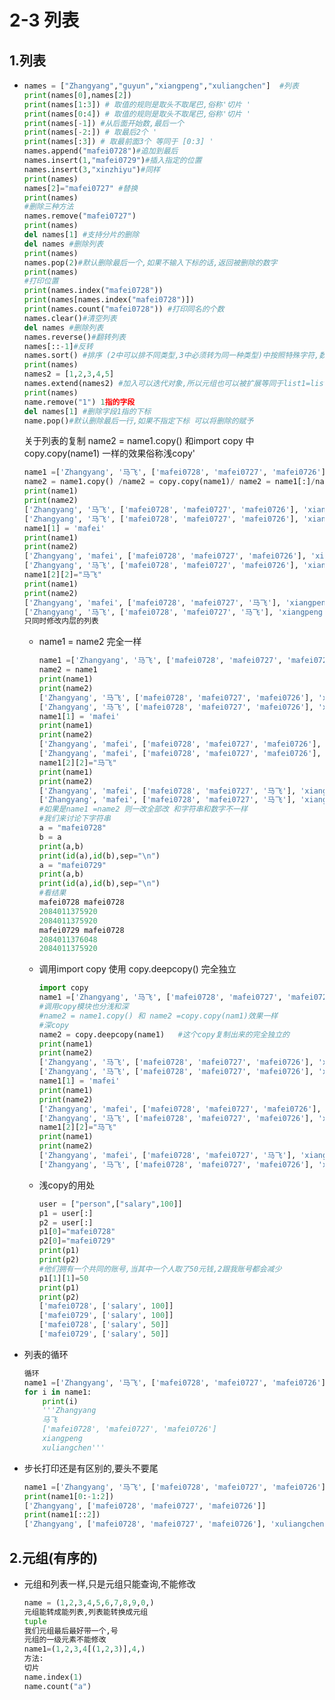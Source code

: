 # 2-3 列表 

## 1.列表

- ```python
  names = ["Zhangyang","guyun","xiangpeng","xuliangchen"]  #列表
  print(names[0],names[2])
  print(names[1:3]) # 取值的规则是取头不取尾巴,俗称'切片 '
  print(names[0:4]) # 取值的规则是取头不取尾巴,俗称'切片 '
  print(names[-1]) #从后面开始数,最后一个
  print(names[-2:]) # 取最后2个 '
  print(names[:3]) # 取最前面3个 等同于 [0:3] '
  names.append("mafei0728")#追加到最后
  names.insert(1,"mafei0729")#插入指定的位置
  names.insert(3,"xinzhiyu")#同样
  print(names)
  names[2]="mafei0727" #替换
  print(names)
  #删除三种方法
  names.remove("mafei0727")
  print(names)
  del names[1] #支持分片的删除
  del names #删除列表
  print(names)
  names.pop(2)#默认删除最后一个,如果不输入下标的话,返回被删除的数字
  print(names)
  #打印位置
  print(names.index("mafei0728"))
  print(names[names.index("mafei0728")])
  print(names.count("mafei0728")) #打印同名的个数
  names.clear()#清空列表
  del names #删除列表
  names.reverse()#翻转列表
  names[::-1]#反转
  names.sort() #排序 (2中可以排不同类型,3中必须转为同一种类型)中按照特殊字符,数字,大写字母,小写字母(ASCii来进行排序)name.sort(reverse=True)倒
  print(names)
  names2 = [1,2,3,4,5]
  names.extend(names2) #加入可以迭代对象,所以元组也可以被扩展等同于list1=list1+list2
  print(names)
  name.remove("1") 1指的字段
  del names[1] #删除字段1指的下标
  name.pop()#默认删除最后一行,如果不指定下标 可以将删除的赋予
  ```

  关于列表的复制 name2 = name1.copy()  和import copy 中 copy.copy(name1) 一样的效果俗称浅copy'

  ```python
  name1 =['Zhangyang', '马飞', ['mafei0728', 'mafei0727', 'mafei0726'], 'xiangpeng', 'xuliangchen']
  name2 = name1.copy() /name2 = copy.copy(name1)/ name2 = name1[:]/name2=list(name1)
  print(name1)
  print(name2)
  ['Zhangyang', '马飞', ['mafei0728', 'mafei0727', 'mafei0726'], 'xiangpeng', 'xuliangchen']
  ['Zhangyang', '马飞', ['mafei0728', 'mafei0727', 'mafei0726'], 'xiangpeng', 'xuliangchen']
  name1[1] = 'mafei'
  print(name1)
  print(name2)
  ['Zhangyang', 'mafei', ['mafei0728', 'mafei0727', 'mafei0726'], 'xiangpeng', 'xuliangchen']
  ['Zhangyang', '马飞', ['mafei0728', 'mafei0727', 'mafei0726'], 'xiangpeng', 'xuliangchen']
  name1[2][2]="马飞"
  print(name1)
  print(name2)
  ['Zhangyang', 'mafei', ['mafei0728', 'mafei0727', '马飞'], 'xiangpeng', 'xuliangchen']
  ['Zhangyang', '马飞', ['mafei0728', 'mafei0727', '马飞'], 'xiangpeng', 'xuliangchen']
  只同时修改内层的列表
  ```
  * name1 = name2 完全一样

    ```python
    name1 =['Zhangyang', '马飞', ['mafei0728', 'mafei0727', 'mafei0726'], 'xiangpeng', 'xuliangchen']
    name2 = name1
    print(name1)
    print(name2)
    ['Zhangyang', '马飞', ['mafei0728', 'mafei0727', 'mafei0726'], 'xiangpeng', 'xuliangchen']
    ['Zhangyang', '马飞', ['mafei0728', 'mafei0727', 'mafei0726'], 'xiangpeng', 'xuliangchen']
    name1[1] = 'mafei'
    print(name1)
    print(name2)
    ['Zhangyang', 'mafei', ['mafei0728', 'mafei0727', 'mafei0726'], 'xiangpeng', 'xuliangchen']
    ['Zhangyang', 'mafei', ['mafei0728', 'mafei0727', 'mafei0726'], 'xiangpeng', 'xuliangchen']
    name1[2][2]="马飞"
    print(name1)
    print(name2)
    ['Zhangyang', 'mafei', ['mafei0728', 'mafei0727', '马飞'], 'xiangpeng', 'xuliangchen']
    ['Zhangyang', 'mafei', ['mafei0728', 'mafei0727', '马飞'], 'xiangpeng', 'xuliangchen']
    #如果是name1 =name2 则一改全部改 和字符串和数字不一样
    #我们来讨论下字符串
    a = "mafei0728"
    b = a
    print(a,b)
    print(id(a),id(b),sep="\n")
    a = "mafei0729"
    print(a,b)
    print(id(a),id(b),sep="\n")
    #看结果
    mafei0728 mafei0728
    2084011375920
    2084011375920
    mafei0729 mafei0728
    2084011376048
    2084011375920
    
    ```

  * 调用import copy 使用 copy.deepcopy()  完全独立

    ```python
    import copy
    name1 =['Zhangyang', '马飞', ['mafei0728', 'mafei0727', 'mafei0726'], 'xiangpeng', 'xuliangchen']
    #调用copy模块也分浅和深
    #name2 = name1.copy() 和 name2 =copy.copy(nam1)效果一样
    #深copy
    name2 = copy.deepcopy(name1)   #这个copy复制出来的完全独立的
    print(name1)
    print(name2)
    ['Zhangyang', '马飞', ['mafei0728', 'mafei0727', 'mafei0726'], 'xiangpeng', 'xuliangchen']
    ['Zhangyang', '马飞', ['mafei0728', 'mafei0727', 'mafei0726'], 'xiangpeng', 'xuliangchen']
    name1[1] = 'mafei'
    print(name1)
    print(name2)
    ['Zhangyang', 'mafei', ['mafei0728', 'mafei0727', 'mafei0726'], 'xiangpeng', 'xuliangchen']
    ['Zhangyang', '马飞', ['mafei0728', 'mafei0727', 'mafei0726'], 'xiangpeng', 'xuliangchen']
    name1[2][2]="马飞"
    print(name1)
    print(name2)
    ['Zhangyang', 'mafei', ['mafei0728', 'mafei0727', '马飞'], 'xiangpeng', 'xuliangchen']
    ['Zhangyang', '马飞', ['mafei0728', 'mafei0727', 'mafei0726'], 'xiangpeng', 'xuliangchen']
    ```

  * 浅copy的用处

     ```python
     user = ["person",["salary",100]]
     p1 = user[:]
     p2 = user[:]
     p1[0]="mafei0728"
     p2[0]="mafei0729"
     print(p1)
     print(p2)
     #他们拥有一个共同的账号,当其中一个人取了50元钱,2跟我账号都会减少
     p1[1][1]=50
     print(p1)
     print(p2)
     ['mafei0728', ['salary', 100]]
     ['mafei0729', ['salary', 100]]
     ['mafei0728', ['salary', 50]]
     ['mafei0729', ['salary', 50]]
     ```

- 列表的循环

  ```python
  循环
  name1 =['Zhangyang', '马飞', ['mafei0728', 'mafei0727', 'mafei0726'], 'xiangpeng', 'xuliangchen']
  for i in name1:
      print(i)
      '''Zhangyang
      马飞
      ['mafei0728', 'mafei0727', 'mafei0726']
      xiangpeng
      xuliangchen'''
  ```

- 步长打印还是有区别的,要头不要尾

  ```python
  name1 =['Zhangyang', '马飞', ['mafei0728', 'mafei0727', 'mafei0726'], 'xiangpeng', 'xuliangchen']
  print(name1[0:-1:2])
  ['Zhangyang', ['mafei0728', 'mafei0727', 'mafei0726']]
  print(name1[::2])
  ['Zhangyang', ['mafei0728', 'mafei0727', 'mafei0726'], 'xuliangchen']
  ```


## 2.元组(有序的)

* 元组和列表一样,只是元组只能查询,不能修改

  ```python
  name = (1,2,3,4,5,6,7,8,9,0,)
  元组能转成能列表,列表能转换成元组
  tuple
  我们元组最后最好带一个,号
  元组的一级元素不能修改
  name1=(1,2,3,4[(1,2,3)],4,)
  方法:
  切片
  name.index(1)
  name.count("a")
  ```

  ​
